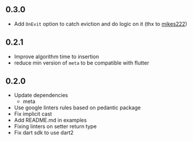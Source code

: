 ## 0.3.0

* Add `OnEvit` option to catch eviction and do logic on it (thx to  [mikes222](https://github.com/mikes222))

## 0.2.1

* Improve algorithm time to insertion
* reduce min version of `meta` to be compatible with flutter

## 0.2.0

* Update dependencies
    - meta
* Use google linters rules based on pedantic package
* Fix implicit cast
* Add README.md in examples
* Fixing linters on setter return type
* Fix dart sdk to use dart2
